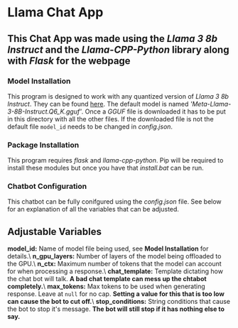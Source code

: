 # Llama Chat App

## This Chat App was made using the *Llama 3 8b Instruct* and the *Llama-CPP-Python* library along with *Flask* for the webpage

### Model Installation

This program is designed to work with any quantized version of *Llama 3 8b Instruct*. They can be found [here](https://huggingface.co/QuantFactory/Meta-Llama-3-8B-Instruct-GGUF/tree/main). The default model is named *'Meta-Llama-3-8B-Instruct.Q6_K.gguf'*. Once a *GGUF* file is downloaded it has to be put in this directory with all the other files. If the downloaded file is not the default file `model_id` needs to be changed in *config.json*.

### Package Installation

This program requires *flask* and *llama-cpp-python*. Pip will be required to install these modules but once you have that *install.bat* can be run.

### Chatbot Configuration

This chatbot can be fully conifgured using the *config.json* file. See below for an explanation of all the variables that can be adjusted.

## Adjustable Variables

**model_id:** Name of model file being used, see **Model Installation** for details.\\
**n_gpu_layers:**  Number of layers of the model being offloaded to the GPU.\\
**n_ctx:** Maximum number of tokens that the model can account for when processing a response.\\
**chat_template:** Template dictating how the chat bot will talk. **A bad chat template can mess up the chtabot completely.**\\
**max_tokens:** Max tokens to be used when generating response. Leave at `null` for no cap. **Setting a value for this that is too low can cause the bot to cut off.**\\
**stop_conditions:** String conditions that cause the bot to stop it's message. **The bot will still stop if it has nothing else to say.**
